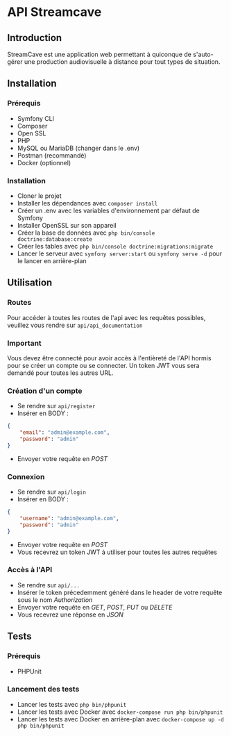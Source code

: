 # API Streamcave

## Introduction
StreamCave est une application web permettant à quiconque de s'auto-gérer une production audiovisuelle à distance pour tout types de situation.

## Installation
### Prérequis
- Symfony CLI
- Composer
- Open SSL
- PHP
- MySQL ou MariaDB (changer dans le .env)
- Postman (recommandé)
- Docker (optionnel)

### Installation
- Cloner le projet
- Installer les dépendances avec `composer install`
- Créer un .env avec les variables d'environnement par défaut de Symfony
- Installer OpenSSL sur son appareil
- Créer la base de données avec `php bin/console doctrine:database:create`
- Créer les tables avec `php bin/console doctrine:migrations:migrate`
- Lancer le serveur avec `symfony server:start` ou `symfony serve -d` pour le lancer en arrière-plan

## Utilisation
### Routes
Pour accéder à toutes les routes de l'api avec les requêtes possibles, veuillez vous rendre sur ```api/api_documentation```

### Important 
Vous devez être connecté pour avoir accès à l'entièreté de l'API hormis pour se créer un compte ou se connecter. Un token JWT vous sera demandé pour toutes les autres URL.

### Création d'un compte
- Se rendre sur ```api/register```
- Insérer en BODY :
```json
{
    "email": "admin@example.com",
    "password": "admin"
}
```
- Envoyer votre requête en *POST*

### Connexion
- Se rendre sur ```api/login```
- Insérer en BODY :
```json
{
    "username": "admin@example.com",
    "password": "admin"
}
```
- Envoyer votre requête en *POST*
- Vous recevrez un token JWT à utiliser pour toutes les autres requêtes

### Accès à l'API
- Se rendre sur ```api/...```
- Insérer le token précedemment généré dans le header de votre requête sous le nom *Authorization*
- Envoyer votre requête en *GET*, *POST*, *PUT* ou *DELETE*
- Vous recevrez une réponse en *JSON*

## Tests
### Prérequis
- PHPUnit

### Lancement des tests
- Lancer les tests avec `php bin/phpunit`
- Lancer les tests avec Docker avec `docker-compose run php bin/phpunit`
- Lancer les tests avec Docker en arrière-plan avec `docker-compose up -d php bin/phpunit`
